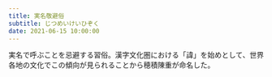 ```yaml
---
title: 実名敬避俗
subtitle: じつめいけいひぞく
date: 2021-06-15 10:00:00
---
```


実名で呼ぶことを忌避する習俗。漢字文化圏における「諱」を始めとして、世界各地の文化でこの傾向が見られることから穂積陳重が命名した。

